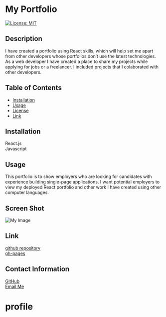 # My Portfolio
<!-- license badge -->
[![License: MIT](https://img.shields.io/badge/License-MIT-yellow.svg)](https://opensource.org/licenses/MIT)

## Description


I have created a portfolio using React skills, which will help set me apart from other developers whose portfolios don’t use the latest technologies. As a web developer I have created a place to share my projects while applying for jobs or a freelancer. I included projects that I colaborated with other developers.

## Table of Contents
* [Installation](#Installation)
* [Usage](#Usage)
* [License](#License)
* [Link](#Link)



 ## Installation

 React.js\
Javascript


## Usage
This portfolio is to show employers who are looking for candidates with experience building single-page applications. I want potential employers to view my deployed React portfolio and other work I have created using other computer languages.
 


## Screen Shot 

![My Image](../src/images/screenShot.jpg)
<!-- <p>
    <img src="../src/images/screenShot.jpg" width="220" height="240" />
</p> -->

## Link
[github repository](https://github.com/SheriB7/reactProfile)\
[gh-pages](https://sherib7.github.io/reactProfile/)





## Contact Information

[GitHub](https://github.com/SheriB7)\
[Email Me](Sherib70@gmail.com)
# profile
